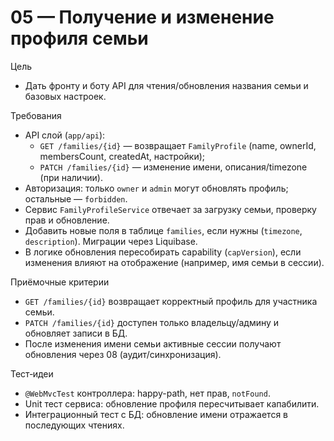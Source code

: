 # 05 — Получение и изменение профиля семьи

Цель
- Дать фронту и боту API для чтения/обновления названия семьи и базовых настроек.

Требования
- API слой (`app/api`):
  - `GET /families/{id}` — возвращает `FamilyProfile` (name, ownerId, membersCount, createdAt, настройки);
  - `PATCH /families/{id}` — изменение имени, описания/timezone (при наличии).
- Авторизация: только `owner` и `admin` могут обновлять профиль; остальные — `forbidden`.
- Сервис `FamilyProfileService` отвечает за загрузку семьи, проверку прав и обновление.
- Добавить новые поля в таблице `families`, если нужны (`timezone`, `description`). Миграции через Liquibase.
- В логике обновления пересобирать capability (`capVersion`), если изменения влияют на отображение (например, имя семьи в сессии).

Приёмочные критерии
- `GET /families/{id}` возвращает корректный профиль для участника семьи.
- `PATCH /families/{id}` доступен только владельцу/админу и обновляет записи в БД.
- После изменения имени семьи активные сессии получают обновления через 08 (аудит/синхронизация).

Тест‑идеи
- `@WebMvcTest` контроллера: happy-path, нет прав, `notFound`.
- Unit тест сервиса: обновление профиля пересчитывает капабилити.
- Интеграционный тест с БД: обновление имени отражается в последующих чтениях.
